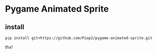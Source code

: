 # Pygame Animated Sprite

## install
```pip
pip install git+https://github.com/Piop2/pygame-animated-sprite.git
```

thx!

